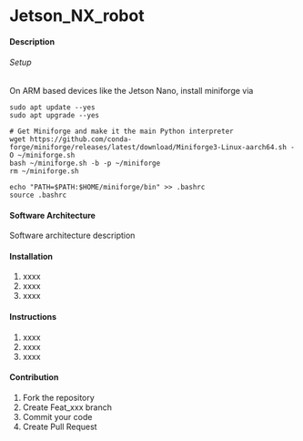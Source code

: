# Jetson_NX_robot

#### Description

###### Setup

On ARM based devices like the Jetson Nano, install miniforge via 

```
sudo apt update --yes
sudo apt upgrade --yes

# Get Miniforge and make it the main Python interpreter
wget https://github.com/conda-forge/miniforge/releases/latest/download/Miniforge3-Linux-aarch64.sh -O ~/miniforge.sh
bash ~/miniforge.sh -b -p ~/miniforge
rm ~/miniforge.sh

echo "PATH=$PATH:$HOME/miniforge/bin" >> .bashrc
source .bashrc
```

#### Software Architecture
Software architecture description

#### Installation

1.  xxxx
2.  xxxx
3.  xxxx

#### Instructions

1.  xxxx
2.  xxxx
3.  xxxx

#### Contribution

1.  Fork the repository
2.  Create Feat_xxx branch
3.  Commit your code
4.  Create Pull Request



